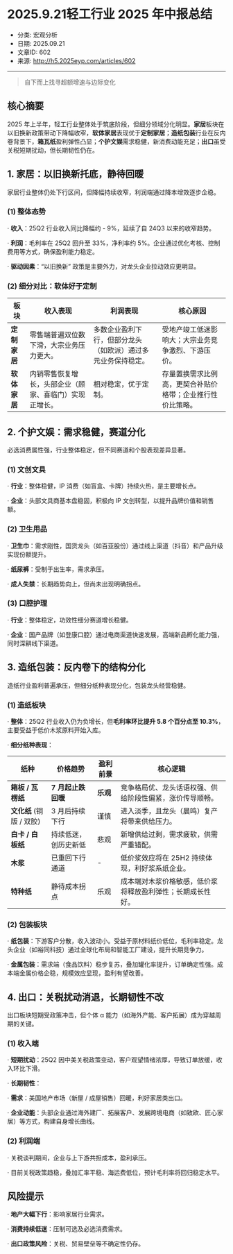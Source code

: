 # 2025.9.21轻工行业 2025  年中报总结

- 分类: 宏观分析
- 日期: 2025.09.21
- 文章ID: 602
- 来源: http://h5.2025eyp.com/articles/602

---

> 自下而上找寻超额增速与边际变化

## **核心摘要**

2025 年上半年，轻工行业整体处于筑底阶段，但细分领域分化明显。**家居**板块在以旧换新政策带动下降幅收窄，**软体家居**表现优于**定制家居**；**造纸包装**行业在反内卷背景下，**箱瓦纸**盈利弹性凸显；**个护文娱**需求稳健，新消费动能充足；**出口**虽受关税短期扰动，但长期韧性仍在。

## **1. 家居：以旧换新托底，静待回暖**

家居行业整体仍处下行区间，但降幅持续收窄，利润端通过降本增效逐步企稳。

### **(1) 整体态势**

· **收入**：25Q2 行业收入同比降幅约 - 9%，延续了自 24Q3 以来的收窄趋势。

· **利润**：毛利率在 25Q2 回升至 33%，净利率约 5%。企业通过优化考核、控制费用等方式，确保盈利能力稳定。

· **驱动因素**：“以旧换新” 政策是主要外力，对龙头企业拉动效应更明显。

### **(2) 细分对比：软体好于定制**

| **板块** | **收入表现** | **利润表现** | **核心原因** |
| --- | --- | --- | --- |
| **定制家居** | 零售端普遍双位数下滑，大宗业务压力更大。 | 多数企业盈利下行，但部分龙头（如欧派）通过多元业务保持稳定。 | 受地产竣工低迷影响大；大宗业务竞争激烈、下游压价。 |
| **软体家居** | 内销零售恢复增长，头部企业（顾家、喜临门）实现正增长。 | 相对稳定，优于定制。 | 存量置换需求比例高，更契合补贴价格带；企业推行性价比策略。 |

## **2. 个护文娱：需求稳健，赛道分化**

必选消费属性强，行业整体稳定，但不同赛道和个股表现差异显著。

### **(1) 文创文具**

· **行业**：整体稳健，IP 消费（如盲盒、卡牌）持续火热，是主要增长点。

· **企业**：头部文具商基本盘稳固，积极向 IP 文创转型，以提升品牌价值和销售额。

### **(2) 卫生用品**

· **卫生巾**：需求刚性，国货龙头（如百亚股份）通过线上渠道（抖音）和产品升级实现份额提升。

· **纸尿裤**：受制于出生率，需求承压。

· **成人失禁**：长期趋势向上，但尚未出现明确拐点。

### **(3) 口腔护理**

· **行业**：整体稳定，功效性细分赛道增长稳健。

· **企业**：国产品牌（如登康口腔）通过电商渠道快速发展，高端新品孵化能力强，同时深耕线下渠道。

## **3. 造纸包装：反内卷下的结构分化**

造纸行业盈利普遍承压，但细分纸种表现分化，包装龙头经营稳健。

### **(1) 造纸板块**

· **整体**：25Q2 行业收入仍为负增长，但**毛利率环比提升 5.8 个百分点至 10.3%**，主要受益于低价木浆原料开始入库。

· **细分纸种表现**：

| **纸种** | **价格趋势** | **盈利前景** | **核心逻辑** |
| --- | --- | --- | --- |
| **箱板 / 瓦楞纸** | **7 月起止跌回暖** | **乐观** | 竞争格局优、龙头话语权强、供给阶段性偏紧，涨价传导顺畅。 |
| **文化纸** (铜版 / 双胶) | 3 月后持续下行 | 谨慎 | 进入淡季，且龙头（晨鸣）复产将带来供给压力。 |
| **白卡 / 白板纸** | 持续低迷，创历史新低 | 悲观 | 新增供给过剩，需求疲软，供需严重错配。 |
| **木浆** | 已重回下行通道 | - | 低价浆效应将在 25H2 持续体现，利好浆系纸企业。 |
| **特种纸** | 静待成本拐点 | 乐观 | 成本端对木浆价格敏感，低价浆将释放盈利弹性；长期成长性好。 |

### **(2) 包装板块**

· **纸包装**：下游客户分散，收入波动小。受益于原材料纸价低位，毛利率稳定。龙头企业（如裕同科技）通过全球化布局和智能工厂建设，提升长期竞争力。

· **金属包装**：需求端（食品饮料）稳步复苏，叠加罐化率提升，订单确定性强。成本端金属价格企稳，规模效应显现，盈利有望改善。

## **4. 出口：关税扰动消退，长期韧性不改**

出口板块短期受政策冲击，但个体 α 能力（如海外产能、客户拓展）成为穿越周期的关键。

### **(1) 收入端**

· **短期扰动**：25Q2 因中美关税政策变动，客户观望情绪浓厚，导致订单放缓，收入环比下滑。

· **长期韧性**：

· **需求**：美国地产市场（新屋 / 成屋销售）回暖，利好家居类出口。

· **企业动能**：头部企业通过海外建厂、拓展客户、发展跨境电商（如致欧、匠心家居）等方式，构建自身增长曲线。

### **(2) 利润端**

· 关税谈判期间，企业与上下游共担成本，盈利承压。

· 目前关税政策趋稳，叠加汇率平稳、海运费低位，预计毛利率将回归稳定水平。

## **风险提示**

· **地产大幅下行**：影响家居行业需求。

· **消费持续低迷**：压制可选及必选消费需求。

· **出口政策风险**：关税、贸易壁垒等不确定性仍存。
